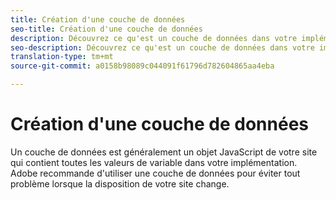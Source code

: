 ```yaml
---
title: Création d'une couche de données
seo-title: Création d'une couche de données
description: Découvrez ce qu'est un couche de données dans votre implémentation Analytics et comment elle peut être utilisée pour mapper des variables dans Adobe Analytics.
seo-description: Découvrez ce qu'est un couche de données dans votre implémentation Analytics et comment elle peut être utilisée pour mapper des variables dans Adobe Analytics.
translation-type: tm+mt
source-git-commit: a0158b98089c044091f61796d782604865aa4eba

---
```



# Création d'une couche de données

Un couche de données est généralement un objet JavaScript de votre site qui contient toutes les valeurs de variable dans votre implémentation. Adobe recommande d'utiliser une couche de données pour éviter tout problème lorsque la disposition de votre site change.